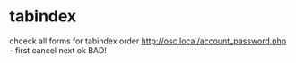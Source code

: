 # tabindex

chceck all forms for tabindex order http://osc.local/account_password.php - first cancel next ok BAD!